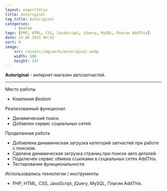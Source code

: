```yaml
---
layout: enportfolio
title: Autoriginal
tag_title: Autoriginal
categories:
    - Beatom
tags: [PHP, HTML, CSS, JavaScript, jQuery, MySQL, Плагин AddThis]
date: 23.06.2015 04:52
sort: 9
image: 
    src: /assets/img/work/autoriginal.webp 
    width: 500
    height: 337
---
```


**Autoriginal** - интернет-магазин автозапчастей.

---

Место работы

* Компания _Beatom_

Реализованный функционал

* Динамический поиск.
* Добавлен сервис социальных сетей.

Проделанная работа

* Добавлена динамическая загрузка категорий запчастей при работе с поиском.
* Сделана динамическая загрузка страниц при поиске авто деталей.
* Подключён сервис обмена ссылками в социальных сетях AddThis.
* Тестирование функциональности.

Использовались технологии / инструменты

* PHP, HTML, CSS, JavaScript, jQuery, MySQL, Плагин AddThis.
